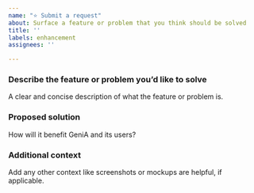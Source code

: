 ```yaml
---
name: "⭐ Submit a request"
about: Surface a feature or problem that you think should be solved
title: ''
labels: enhancement
assignees: ''

---
```


### Describe the feature or problem you’d like to solve

A clear and concise description of what the feature or problem is.

### Proposed solution

How will it benefit GeniA and its users?

### Additional context

Add any other context like screenshots or mockups are helpful, if applicable.
